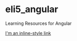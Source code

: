 # eli5_angular
Learning Resources for Angular

[I'm an inline-style link](https://www.google.com)

[What is the difference between front-end routing with Angular, React, or Vue and back-end routing with Express?]: https://www.reddit.com/r/webdev/comments/6r50r9/what_is_the_difference_between_frontend_routing













